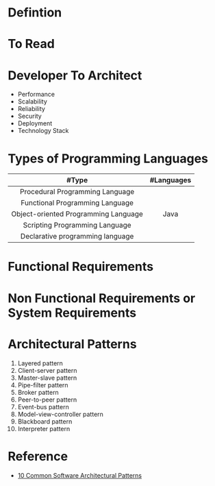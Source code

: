 # Defintion

# To Read

# Developer To Architect
* Performance
* Scalability
* Reliability
* Security
* Deployment
* Technology Stack


# Types of Programming Languages
| #Type | #Languages |
| :---: | :---: | 
| Procedural Programming Language  |  |
| Functional Programming Language  |  |
| Object-oriented Programming Language  | Java |
| Scripting Programming Language  |  |
| Declarative programming language  |  |


# Functional Requirements

# Non Functional Requirements or System Requirements

# Architectural Patterns
1. Layered pattern
2. Client-server pattern
3. Master-slave pattern
4. Pipe-filter pattern
5. Broker pattern
6. Peer-to-peer pattern
7. Event-bus pattern
8. Model-view-controller pattern
9. Blackboard pattern
10. Interpreter pattern

# Reference
* [10 Common Software Architectural Patterns](https://towardsdatascience.com/10-common-software-architectural-patterns-in-a-nutshell-a0b47a1e9013)
